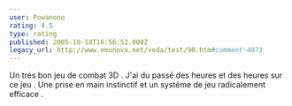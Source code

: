 ```yaml
---
user: Powanono
rating: 4.5
type: rating
published: 2005-10-18T16:56:52.000Z
legacy_url: http://www.emunova.net/veda/test/90.htm#comment-4073
---
```

Un trés bon jeu de combat 3D .
J'ai du passé des heures et des heures sur ce jeu .
Une prise en main instinctif et un systéme de jeu radicalement efficace .